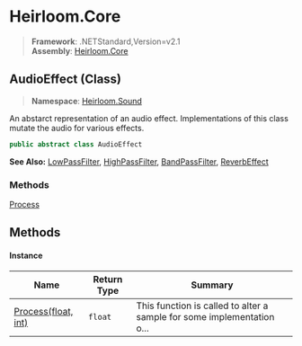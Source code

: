 # Heirloom.Core

> **Framework**: .NETStandard,Version=v2.1  
> **Assembly**: [Heirloom.Core][0]

## AudioEffect (Class)

> **Namespace**: [Heirloom.Sound][0]

An abstarct representation of an audio effect. Implementations of this class mutate the audio for various effects.

```cs
public abstract class AudioEffect
```

**See Also:** [LowPassFilter][1], [HighPassFilter][2], [BandPassFilter][3], [ReverbEffect][4]

### Methods

[Process][5]

## Methods

#### Instance

| Name                     | Return Type | Summary                                                                |
|--------------------------|-------------|------------------------------------------------------------------------|
| [Process(float, int)][5] | `float`     | This function is called to alter a sample for some implementation o... |

[0]: ../../Heirloom.Core.md
[1]: LowPassFilter.md
[2]: HighPassFilter.md
[3]: BandPassFilter.md
[4]: ReverbEffect.md
[5]: AudioEffect/Process.md
